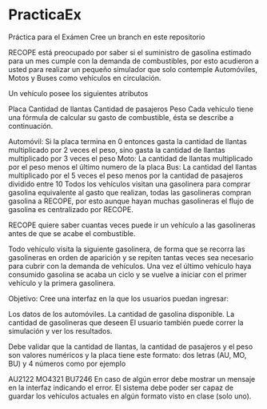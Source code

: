 # PracticaEx
Práctica para el Exámen
Cree un branch en este repositorio

RECOPE está preocupado por saber si el suministro de gasolina estimado para un mes cumple con la demanda de combustibles, por esto acudieron a usted para realizar un pequeño simulador que solo contemple Automóviles, Motos y Buses como vehículos en circulación.

Un vehículo posee los siguientes atributos

Placa
Cantidad de llantas
Cantidad de pasajeros
Peso
Cada vehículo tiene una fórmula de calcular su gasto de combustible, ésta se describe a continuación.

Automóvil: Si la placa termina en 0 entonces gasta la cantidad de llantas multiplicado por 2 veces el peso, sino gasta la cantidad de llantas multiplicado por 3 veces el peso
Moto: La cantidad de llantas multiplicado por el peso menos el último numero de la placa
Bus: La cantidad del llantas multiplicado por el 5 veces el peso menos por la cantidad de pasajeros dividido entre 10
Todos los vehículos visitan una gasolinera para comprar gasolina equivalente al gasto que realizan, todas las gasolineras compran gasolina a RECOPE, por esto aunque hayan muchas gasolineras el flujo de gasolina es centralizado por RECOPE.

RECOPE quiere saber cuantas veces puede ir un vehículo a las gasolineras antes de que se acabe el combustible.

Todo vehículo visita la siguiente gasolinera, de forma que se recorra las gasolineras en orden de aparición y se repiten tantas veces sea necesario para cubrir con la demanda de vehículos. Una vez el último vehículo haya consumido gasolina se acaba un ciclo y se vuelve a iniciar con el primer vehículo y la primera gasolinera.

Objetivo:
Cree una interfaz en la que los usuarios puedan ingresar:

Los datos de los automóviles.
La cantidad de gasolina disponible.
La cantidad de gasolineras que deseen
El usuario también puede correr la simulación y ver los resultados.

Debe validar que la cantidad de llantas, la cantidad de pasajeros y el peso son valores numéricos y la placa tiene este formato: dos letras (AU, MO, BU) y 4 números como por ejemplo

AU2122
MO4321
BU7246
En caso de algún error debe mostrar un mensaje en la interfaz indicando el error. El sistema debe poder ser capaz de guardar los vehículos actuales en algún formato visto en clase (solo uno).
